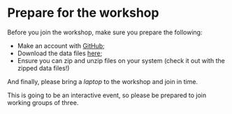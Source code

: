 # Prepare for the workshop

Before you join the workshop, make sure you prepare the following:

- Make an account with [GitHub](https://github.com/join);
- Download the data files [here](https://github.com/meronvermaas/2022-06-23-DCC-project-management/raw/main/data/datafiles.zip);
- Ensure you can zip and unzip files on your system (check it out with the zipped data files!)

And finally, please bring a *laptop* to the workshop and join in time.

This is going to be an interactive event, so please be prepared to join working groups of three.
